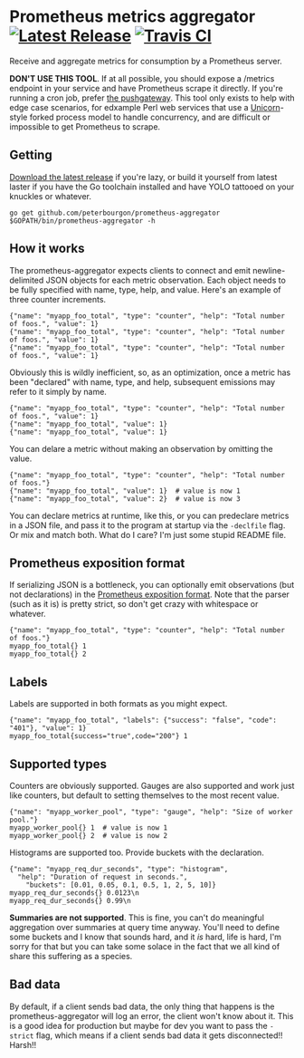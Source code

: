 # Prometheus metrics aggregator [![Latest Release](https://img.shields.io/github/release/peterbourgon/prometheus-aggregator.svg?style=flat-square)](https://github.com/peterbourgon/prometheus-aggregator/releases/latest) [![Travis CI](https://travis-ci.org/peterbourgon/prometheus-aggregator.svg?branch=master)](https://travis-ci.org/peterbourgon/prometheus-aggregator) 

Receive and aggregate metrics for consumption by a Prometheus server.

**DON'T USE THIS TOOL**. If at all possible, you should expose a /metrics
endpoint in your service and have Prometheus scrape it directly. If you're
running a cron job, prefer [the pushgateway][pushgateway]. This tool only exists
to help with edge case scenarios, for edxample Perl web services that use a
[Unicorn][unicorn]-style forked process model to handle concurrency, and are
difficult or impossible to get Prometheus to scrape.

[pushgateway]: https://github.com/prometheus/pushgateway
[unicorn]: https://bogomips.org/unicorn/

## Getting

[Download the latest release][release] if you're lazy, or build it yourself from
latest laster if you have the Go toolchain installed and have YOLO tattooed on
your knuckles or whatever.

[release]: https://github.com/peterbourgon/prometheus-aggregator/releases/latest

```
go get github.com/peterbourgon/prometheus-aggregator
$GOPATH/bin/prometheus-aggregator -h
```

## How it works

The prometheus-aggregator expects clients to connect and emit newline-delimited
JSON objects for each metric observation. Each object needs to be fully
specified with name, type, help, and value. Here's an example of three counter
increments.

```
{"name": "myapp_foo_total", "type": "counter", "help": "Total number of foos.", "value": 1}
{"name": "myapp_foo_total", "type": "counter", "help": "Total number of foos.", "value": 1}
{"name": "myapp_foo_total", "type": "counter", "help": "Total number of foos.", "value": 1}
```

Obviously this is wildly inefficient, so, as an optimization, once a metric has
been "declared" with name, type, and help, subsequent emissions may refer to it
simply by name.

```
{"name": "myapp_foo_total", "type": "counter", "help": "Total number of foos.", "value": 1}
{"name": "myapp_foo_total", "value": 1}
{"name": "myapp_foo_total", "value": 1}
```

You can delare a metric without making an observation by omitting the value.

```
{"name": "myapp_foo_total", "type": "counter", "help": "Total number of foos."}
{"name": "myapp_foo_total", "value": 1}  # value is now 1
{"name": "myapp_foo_total", "value": 2}  # value is now 3
```

You can declare metrics at runtime, like this, or you can predeclare metrics in
a JSON file, and pass it to the program at startup via the `-declfile` flag. Or
mix and match both. What do I care? I'm just some stupid README file.

## Prometheus exposition format

If serializing JSON is a bottleneck, you can optionally emit observations (but
not declarations) in the [Prometheus exposition format][pef]. Note that the
parser (such as it is) is pretty strict, so don't get crazy with whitespace or
whatever.

[pef]: https://prometheus.io/docs/instrumenting/exposition_formats/

```
{"name": "myapp_foo_total", "type": "counter", "help": "Total number of foos."}
myapp_foo_total{} 1
myapp_foo_total{} 2
```

## Labels

Labels are supported in both formats as you might expect.

```
{"name": "myapp_foo_total", "labels": {"success": "false", "code": "401"}, "value": 1}
myapp_foo_total{success="true",code="200"} 1
```

## Supported types

Counters are obviously supported. Gauges are also supported and work just like
counters, but default to setting themselves to the most recent value.

```
{"name": "myapp_worker_pool", "type": "gauge", "help": "Size of worker pool."}
myapp_worker_pool{} 1  # value is now 1
myapp_worker_pool{} 2  # value is now 2
```

Histograms are supported too. Provide buckets with the declaration.

```
{"name": "myapp_req_dur_seconds", "type": "histogram",
  "help": "Duration of request in seconds.", 
    "buckets": [0.01, 0.05, 0.1, 0.5, 1, 2, 5, 10]}
myapp_req_dur_seconds{} 0.0123\n
myapp_req_dur_seconds{} 0.99\n
```

**Summaries are not supported**. This is fine, you can't do meaningful
aggregation over summaries at query time anyway. You'll need to define some
buckets and I know that sounds hard, and it _is_ hard, life is hard, I'm sorry
for that but you can take some solace in the fact that we all kind of share this
suffering as a species.

## Bad data

By default, if a client sends bad data, the only thing that happens is the
prometheus-aggregator will log an error, the client won't know about it. This is
a good idea for production but maybe for dev you want to pass the `-strict`
flag, which means if a client sends bad data it gets disconnected!! Harsh!!
